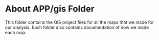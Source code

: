 # About APP/gis Folder
This folder contains the GIS project files for all the maps that we made for our analysis. Each folder also contains documentation of how we made each map.
